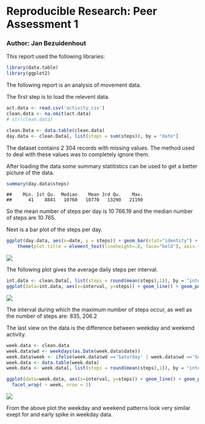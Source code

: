 # Reproducible Research: Peer Assessment 1

### Author: Jan Bezuidenhout
This report used the following libraries:

```r
library(data.table)
library(ggplot2)
```

The following report is an analysis of movement data.

The first step is to load the relevent data. 


```r
act.data <- read.csv('activity.csv')
clean.data <- na.omit(act.data) 
# str(clean.data)

clean.Data <- data.table(clean.data)
day.data <- clean.Data[, list(steps = sum(steps)), by = "date"]
```

The dataset contains 2 304 records with missing values. The method used to deal with these values was to completely ignore them.

After loading the data some summary statitistics can be used to get a better picture of the data.


```r
summary(day.data$steps)
```

```
##    Min. 1st Qu.  Median    Mean 3rd Qu.    Max. 
##      41    8841   10760   10770   13290   21190
```

So the mean number of steps per day is 10 766.19 and the median number of steps are 10 765.

Next is a bar plot of the steps per day.


```r
ggplot(day.data, aes(x=date, y = steps)) + geom_bar(stat="identity") +
    theme(plot.title = element_text(lineheight=.8, face="bold"), axis.text.x = element_text(angle=90))
```

![](./PA1_template_files/figure-html/hist-1.png) 


The following plot gives the average daily steps per interval.


```r
int.data <- clean.Data[, list(steps = round(mean(steps),1)), by = "interval"]
ggplot(data=int.data, aes(x=interval, y=steps)) + geom_line() + geom_point()
```

![](./PA1_template_files/figure-html/timeseries-1.png) 

The interval during which the maximum number of steps occur, as well as the number of steps are: 835, 206.2 

The last view on the data is the difference between weekday and weekend activity.


```r
week.data <- clean.data
week.data$wd <- weekdays(as.Date(week.data$date))
week.data$week <- ifelse(week.data$wd =='Saturday' | week.data$wd =='Sunday','Weekend','Weekday')
week.data <- data.table(week.data)
week.data <- week.data[, list(steps = round(mean(steps),1)), by = "interval,week"]

ggplot(data=week.data, aes(x=interval, y=steps)) + geom_line() + geom_point() +
  facet_wrap( ~ week, nrow = 2) 
```

![](./PA1_template_files/figure-html/weekend-1.png) 

From the above plot the weekday and weekend patterns look very similar exept for and early spike in weekday data.
